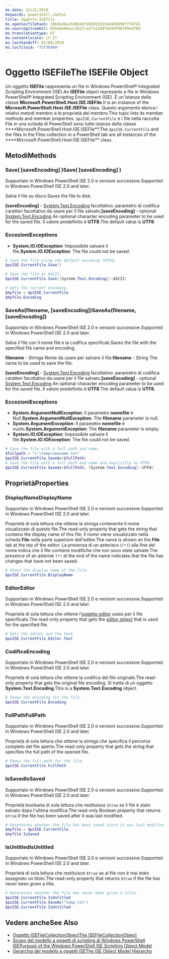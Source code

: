 ```yaml
---
ms.date: 12/31/2019
keywords: powershell,cmdlet
title: Oggetto ISEFile
ms.openlocfilehash: 1069e46aa586b8df2050129194a909b90f77b745
ms.sourcegitcommit: 058a6e86eac1b27ca57a11687019df98709ed709
ms.translationtype: HT
ms.contentlocale: it-IT
ms.lasthandoff: 01/08/2020
ms.locfileid: "75736999"
---
```

# <a name="the-isefile-object"></a><span data-ttu-id="162aa-103">Oggetto ISEFile</span><span class="sxs-lookup"><span data-stu-id="162aa-103">The ISEFile Object</span></span>

<span data-ttu-id="162aa-104">Un oggetto **ISEFile** rappresenta un file in Windows PowerShell® Integrated Scripting Environment (ISE).</span><span class="sxs-lookup"><span data-stu-id="162aa-104">An **ISEFile** object represents a file in Windows PowerShell® Integrated Scripting Environment (ISE).</span></span> <span data-ttu-id="162aa-105">È un'istanza della classe **Microsoft.PowerShell.Host.ISE.ISEFile**.</span><span class="sxs-lookup"><span data-stu-id="162aa-105">It is an instance of the **Microsoft.PowerShell.Host.ISE.ISEFile** class.</span></span> <span data-ttu-id="162aa-106">Questo argomento elenca i relativi metodi membro e le proprietà del membro.</span><span class="sxs-lookup"><span data-stu-id="162aa-106">This topic lists its member methods and member properties.</span></span> <span data-ttu-id="162aa-107">`$psISE.CurrentFile` e i file nella raccolta File in una scheda di PowerShell sono tutte istanze della classe \*\*\*\*Microsoft.PowerShell.Host.ISE.ISEFile\*\*.</span><span class="sxs-lookup"><span data-stu-id="162aa-107">The `$psISE.CurrentFile` and the files in the Files collection in a PowerShell tab are all instances of the \*\*\*\*Microsoft.PowerShell.Host.ISE.ISEFile\*\* class.</span></span>

## <a name="methods"></a><span data-ttu-id="162aa-108">Metodi</span><span class="sxs-lookup"><span data-stu-id="162aa-108">Methods</span></span>

### <a name="save-saveencoding-"></a><span data-ttu-id="162aa-109">Save\( \[saveEncoding\] \)</span><span class="sxs-lookup"><span data-stu-id="162aa-109">Save\( \[saveEncoding\] \)</span></span>

<span data-ttu-id="162aa-110">Supportato in Windows PowerShell ISE 2.0 e versioni successive.</span><span class="sxs-lookup"><span data-stu-id="162aa-110">Supported in Windows PowerShell ISE 2.0 and later.</span></span>

<span data-ttu-id="162aa-111">Salva il file su disco.</span><span class="sxs-lookup"><span data-stu-id="162aa-111">Saves the file to disk.</span></span>

<span data-ttu-id="162aa-112">**\[saveEncoding\]** - [System.Text.Encoding](https://msdn.microsoft.com/library/system.text.encoding.aspx) facoltativo: parametro di codifica caratteri facoltativo da usare per il file salvato.</span><span class="sxs-lookup"><span data-stu-id="162aa-112">**\[saveEncoding\]** - optional [System.Text.Encoding](https://msdn.microsoft.com/library/system.text.encoding.aspx) An optional character encoding parameter to be used for the saved file.</span></span> <span data-ttu-id="162aa-113">Il valore predefinito è **UTF8**.</span><span class="sxs-lookup"><span data-stu-id="162aa-113">The default value is **UTF8**.</span></span>

### <a name="exceptions"></a><span data-ttu-id="162aa-114">Eccezioni</span><span class="sxs-lookup"><span data-stu-id="162aa-114">Exceptions</span></span>

- <span data-ttu-id="162aa-115">**System.IO.IOException**: Impossibile salvare il file.</span><span class="sxs-lookup"><span data-stu-id="162aa-115">**System.IO.IOException**: The file could not be saved.</span></span>

```powershell
# Save the file using the default encoding (UTF8)
$psISE.CurrentFile.Save()

# Save the file as ASCII.
$psISE.CurrentFile.Save([System.Text.Encoding]::ASCII)

# Gets the current encoding.
$myfile = $psISE.CurrentFile
$myfile.Encoding
```

### <a name="saveasfilename-saveencoding"></a><span data-ttu-id="162aa-116">SaveAs\(filename, \[saveEncoding\]\)</span><span class="sxs-lookup"><span data-stu-id="162aa-116">SaveAs\(filename, \[saveEncoding\]\)</span></span>

<span data-ttu-id="162aa-117">Supportato in Windows PowerShell ISE 2.0 e versioni successive.</span><span class="sxs-lookup"><span data-stu-id="162aa-117">Supported in Windows PowerShell ISE 2.0 and later.</span></span>

<span data-ttu-id="162aa-118">Salva il file con il nome file e la codifica specificati.</span><span class="sxs-lookup"><span data-stu-id="162aa-118">Saves the file with the specified file name and encoding.</span></span>

<span data-ttu-id="162aa-119">**filename** - Stringa Nome da usare per salvare il file.</span><span class="sxs-lookup"><span data-stu-id="162aa-119">**filename** - String The name to be used to save the file.</span></span>

<span data-ttu-id="162aa-120">**\[saveEncoding\]** - [System.Text.Encoding](https://msdn.microsoft.com/library/system.text.encoding.aspx) facoltativo: parametro di codifica caratteri facoltativo da usare per il file salvato.</span><span class="sxs-lookup"><span data-stu-id="162aa-120">**\[saveEncoding\]** - optional [System.Text.Encoding](https://msdn.microsoft.com/library/system.text.encoding.aspx) An optional character encoding parameter to be used for the saved file.</span></span> <span data-ttu-id="162aa-121">Il valore predefinito è **UTF8**.</span><span class="sxs-lookup"><span data-stu-id="162aa-121">The default value is **UTF8**.</span></span>

### <a name="exceptions"></a><span data-ttu-id="162aa-122">Eccezioni</span><span class="sxs-lookup"><span data-stu-id="162aa-122">Exceptions</span></span>

- <span data-ttu-id="162aa-123">**System.ArgumentNullException**: Il parametro **nomefile** è Null.</span><span class="sxs-lookup"><span data-stu-id="162aa-123">**System.ArgumentNullException**: The **filename** parameter is null.</span></span>
- <span data-ttu-id="162aa-124">**System.ArgumentException**: Il parametro **nomefile** è vuoto.</span><span class="sxs-lookup"><span data-stu-id="162aa-124">**System.ArgumentException**: The **filename** parameter is empty.</span></span>
- <span data-ttu-id="162aa-125">**System.IO.IOException**: Impossibile salvare il file.</span><span class="sxs-lookup"><span data-stu-id="162aa-125">**System.IO.IOException**: The file could not be saved.</span></span>

```powershell
# Save the file with a full path and name.
$fullpath = "c:\temp\newname.txt"
$psISE.CurrentFile.SaveAs($fullPath)
# Save the file with a full path and name and explicitly as UTF8.
$psISE.CurrentFile.SaveAs($fullPath, [System.Text.Encoding]::UTF8)
```

## <a name="properties"></a><span data-ttu-id="162aa-126">Proprietà</span><span class="sxs-lookup"><span data-stu-id="162aa-126">Properties</span></span>

### <a name="displayname"></a><span data-ttu-id="162aa-127">DisplayName</span><span class="sxs-lookup"><span data-stu-id="162aa-127">DisplayName</span></span>

<span data-ttu-id="162aa-128">Supportato in Windows PowerShell ISE 2.0 e versioni successive.</span><span class="sxs-lookup"><span data-stu-id="162aa-128">Supported in Windows PowerShell ISE 2.0 and later.</span></span>

<span data-ttu-id="162aa-129">Proprietà di sola lettura che ottiene la stringa contenente il nome visualizzato di questo file.</span><span class="sxs-lookup"><span data-stu-id="162aa-129">The read-only property that gets the string that contains the display name of this file.</span></span> <span data-ttu-id="162aa-130">Il nome viene visualizzato nella scheda **File** nella parte superiore dell'editor.</span><span class="sxs-lookup"><span data-stu-id="162aa-130">The name is shown on the **File** tab at the top of the editor.</span></span> <span data-ttu-id="162aa-131">La presenza di un asterisco (`(*)`) alla fine del nome indica che il file contiene modifiche che non sono state salvate.</span><span class="sxs-lookup"><span data-stu-id="162aa-131">The presence of an asterisk `(*)` at the end of the name indicates that the file has changes that have not been saved.</span></span>

```powershell
# Shows the display name of the file.
$psISE.CurrentFile.DisplayName
```

### <a name="editor"></a><span data-ttu-id="162aa-132">Editor</span><span class="sxs-lookup"><span data-stu-id="162aa-132">Editor</span></span>

<span data-ttu-id="162aa-133">Supportato in Windows PowerShell ISE 2.0 e versioni successive.</span><span class="sxs-lookup"><span data-stu-id="162aa-133">Supported in Windows PowerShell ISE 2.0 and later.</span></span>

<span data-ttu-id="162aa-134">Proprietà di sola lettura che ottiene l'[oggetto editor](The-ISEEditor-Object.md) usato per il file specificato.</span><span class="sxs-lookup"><span data-stu-id="162aa-134">The read-only property that gets the [editor object](The-ISEEditor-Object.md) that is used for the specified file.</span></span>

```powershell
# Gets the editor and the text.
$psISE.CurrentFile.Editor.Text
```

### <a name="encoding"></a><span data-ttu-id="162aa-135">Codifica</span><span class="sxs-lookup"><span data-stu-id="162aa-135">Encoding</span></span>

<span data-ttu-id="162aa-136">Supportato in Windows PowerShell ISE 2.0 e versioni successive.</span><span class="sxs-lookup"><span data-stu-id="162aa-136">Supported in Windows PowerShell ISE 2.0 and later.</span></span>

<span data-ttu-id="162aa-137">Proprietà di sola lettura che ottiene la codifica del file originale.</span><span class="sxs-lookup"><span data-stu-id="162aa-137">The read-only property that gets the original file encoding.</span></span> <span data-ttu-id="162aa-138">Si tratta di un oggetto **System.Text.Encoding**.</span><span class="sxs-lookup"><span data-stu-id="162aa-138">This is a **System.Text.Encoding** object.</span></span>

```powershell
# Shows the encoding for the file.
$psISE.CurrentFile.Encoding
```

### <a name="fullpath"></a><span data-ttu-id="162aa-139">FullPath</span><span class="sxs-lookup"><span data-stu-id="162aa-139">FullPath</span></span>

<span data-ttu-id="162aa-140">Supportato in Windows PowerShell ISE 2.0 e versioni successive.</span><span class="sxs-lookup"><span data-stu-id="162aa-140">Supported in Windows PowerShell ISE 2.0 and later.</span></span>

<span data-ttu-id="162aa-141">Proprietà di sola lettura che ottiene la stringa che specifica il percorso completo del file aperto.</span><span class="sxs-lookup"><span data-stu-id="162aa-141">The read-only property that gets the string that specifies the full path of the opened file.</span></span>

```powershell
# Shows the full path for the file.
$psISE.CurrentFile.FullPath
```

### <a name="issaved"></a><span data-ttu-id="162aa-142">IsSaved</span><span class="sxs-lookup"><span data-stu-id="162aa-142">IsSaved</span></span>

<span data-ttu-id="162aa-143">Supportato in Windows PowerShell ISE 2.0 e versioni successive.</span><span class="sxs-lookup"><span data-stu-id="162aa-143">Supported in Windows PowerShell ISE 2.0 and later.</span></span>

<span data-ttu-id="162aa-144">Proprietà booleana di sola lettura che restituisce `$true` se il file è stato salvato dopo l'ultima modifica.</span><span class="sxs-lookup"><span data-stu-id="162aa-144">The read-only Boolean property that returns `$true` if the file has been saved after it was last modified.</span></span>

```powershell
# Determines whether the file has been saved since it was last modified.
$myfile = $psISE.CurrentFile
$myfile.IsSaved
```

### <a name="isuntitled"></a><span data-ttu-id="162aa-145">IsUntitled</span><span class="sxs-lookup"><span data-stu-id="162aa-145">IsUntitled</span></span>

<span data-ttu-id="162aa-146">Supportato in Windows PowerShell ISE 2.0 e versioni successive.</span><span class="sxs-lookup"><span data-stu-id="162aa-146">Supported in Windows PowerShell ISE 2.0 and later.</span></span>

<span data-ttu-id="162aa-147">Proprietà di sola lettura che restituisce `$true` se al file non è mai stato assegnato un titolo.</span><span class="sxs-lookup"><span data-stu-id="162aa-147">The read-only property that returns `$true` if the file has never been given a title.</span></span>

```powershell
# Determines whether the file has never been given a title.
$psISE.CurrentFile.IsUntitled
$psISE.CurrentFile.SaveAs("temp.txt")
$psISE.CurrentFile.IsUntitled
```

## <a name="see-also"></a><span data-ttu-id="162aa-148">Vedere anche</span><span class="sxs-lookup"><span data-stu-id="162aa-148">See Also</span></span>

- [<span data-ttu-id="162aa-149">Oggetto ISEFileCollectionObject</span><span class="sxs-lookup"><span data-stu-id="162aa-149">The ISEFileCollectionObject</span></span>](The-ISEFileCollection-Object.md)
- [<span data-ttu-id="162aa-150">Scopo del modello a oggetti di scripting di Windows PowerShell ISE</span><span class="sxs-lookup"><span data-stu-id="162aa-150">Purpose of the Windows PowerShell ISE Scripting Object Model</span></span>](Purpose-of-the-Windows-PowerShell-ISE-Scripting-Object-Model.md)
- [<span data-ttu-id="162aa-151">Gerarchia del modello a oggetti ISE</span><span class="sxs-lookup"><span data-stu-id="162aa-151">The ISE Object Model Hierarchy</span></span>](The-ISE-Object-Model-Hierarchy.md)
